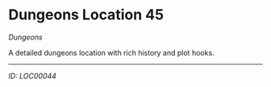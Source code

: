 # Dungeons Location 45

*Dungeons*

A detailed dungeons location with rich history and plot hooks.

---
*ID: LOC00044*